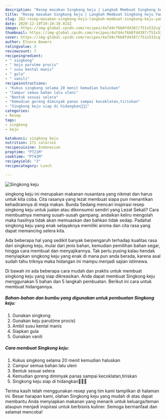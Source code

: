 ```yaml
---
description: "Resep masakan Singkong keju | Langkah Membuat Singkong keju Yang Sedap"
title: "Resep masakan Singkong keju | Langkah Membuat Singkong keju Yang Sedap"
slug: 282-resep-masakan-singkong-keju-langkah-membuat-singkong-keju-yang-sedap
date: 2020-12-19T19:10:19.815Z
image: https://img-global.cpcdn.com/recipes/4a7d4cf6b8fd4387/751x532cq70/singkong-keju-foto-resep-utama.jpg
thumbnail: https://img-global.cpcdn.com/recipes/4a7d4cf6b8fd4387/751x532cq70/singkong-keju-foto-resep-utama.jpg
cover: https://img-global.cpcdn.com/recipes/4a7d4cf6b8fd4387/751x532cq70/singkong-keju-foto-resep-utama.jpg
author: Elnora Bowers
ratingvalue: 3
reviewcount: 7
recipeingredient:
- " singkong"
- " keju parutme procis"
- " susu kental manis"
- " gula"
- " vanili"
recipeinstructions:
- "Kukus singkong selama 20 menit kemudian haluskan"
- "Campur semua bahan lalu uleni"
- "Bentuk sesuai selera"
- "Kemudian goreng diminyak panas sampai kecoklatan,tiriskan"
- "Singkong keju siap di hidangkan🤤🤤🤤"
categories:
- Resep
tags:
- singkong
- keju

katakunci: singkong keju 
nutrition: 171 calories
recipecuisine: Indonesian
preptime: "PT21M"
cooktime: "PT42M"
recipeyield: "3"
recipecategory: Lunch

---
```



![Singkong keju](https://img-global.cpcdn.com/recipes/4a7d4cf6b8fd4387/751x532cq70/singkong-keju-foto-resep-utama.jpg)


singkong keju ini merupakan makanan nusantara yang nikmat dan harus untuk kita coba. Cita rasanya yang lezat membuat siapa pun menantikan kehadirannya di meja makan.
Bunda Sedang mencari inspirasi resep singkong keju untuk jualan atau dikonsumsi sendiri yang Lezat Sekali? Cara membuatnya memang susah-susah gampang. andaikan keliru mengolah maka hasilnya tidak akan memuaskan dan bahkan tidak sedap. Padahal singkong keju yang enak selayaknya memiliki aroma dan cita rasa yang dapat memancing selera kita.

Ada beberapa hal yang sedikit banyak berpengaruh terhadap kualitas rasa dari singkong keju, mulai dari jenis bahan, kemudian pemilihan bahan segar, hingga cara membuat dan menyajikannya. Tak perlu pusing kalau hendak menyiapkan singkong keju yang enak di mana pun anda berada, karena asal sudah tahu triknya maka hidangan ini mampu menjadi sajian istimewa.




Di bawah ini ada beberapa cara mudah dan praktis untuk membuat singkong keju yang siap dikreasikan. Anda dapat membuat Singkong keju menggunakan 5 bahan dan 5 langkah pembuatan. Berikut ini cara untuk membuat hidangannya.

<!--inarticleads1-->

##### Bahan-bahan dan bumbu yang digunakan untuk pembuatan Singkong keju:

1. Gunakan  singkong
1. Gunakan  keju parut(me procis)
1. Ambil  susu kental manis
1. Siapkan  gula
1. Gunakan  vanili




<!--inarticleads2-->

##### Cara membuat Singkong keju:

1. Kukus singkong selama 20 menit kemudian haluskan
1. Campur semua bahan lalu uleni
1. Bentuk sesuai selera
1. Kemudian goreng diminyak panas sampai kecoklatan,tiriskan
1. Singkong keju siap di hidangkan🤤🤤🤤




Terima kasih telah menggunakan resep yang tim kami tampilkan di halaman ini. Besar harapan kami, olahan Singkong keju yang mudah di atas dapat membantu Anda menyiapkan makanan yang menarik untuk keluarga/teman ataupun menjadi inspirasi untuk berbisnis kuliner. Semoga bermanfaat dan selamat mencoba!
